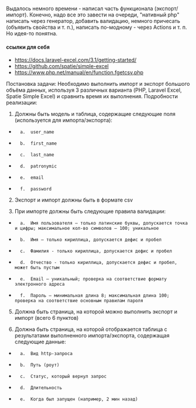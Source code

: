 
Выдалось немного времени - написал часть функционала (экспорт/импорт).
Конечно, надо все это завести на очереди, "нативный php" написать через генератор,
добавить валидацию, немного причесать (объявить свойства и т. п.), написать по-модному - через Actions и т. п.
Но идея-то понятна.


#### ссылки для себя

- https://docs.laravel-excel.com/3.1/getting-started/
- https://github.com/spatie/simple-excel
- https://www.php.net/manual/en/function.fgetcsv.php


Постановка задачи: Необходимо выполнить импорт и экспорт большого объёма данных, используя 3 различных варианта (PHP, Laravel Excel, Spatie Simple Excel) и сравнить время их выполнения.
Подробности реализации:

1.	Должны быть модель и таблица, содержащие следующие поля (используется для импорта/экспорта):
-       a.	user_name
-       b.	first_name
-       c.	last_name
-       d.	patronymic
-       e.	email
-       f.	password

2.	Экспорт и импорт должны быть в формате csv  

3.	При импорте должны быть следующие правила валидации:
 
-       a.	Имя пользователя – только латинские буквы, допускается точка и цифры; максимальное кол-во символов – 100; уникальное
-       b.	Имя – только кириллица, допускается дефис и пробел
-       c.	Фамилия - только кириллица, допускается дефис и пробел
-       d.	Отчество - только кириллица, допускается дефис и пробел, может быть пустым
-       e.	Email – уникальный; проверка на соответствие формату электронного адреса
-       f.	Пароль – минимальная длина 8; максимальная длина 100; проверка на соответствие основным правилам пароля

5. Должна быть страница, на которой можно выполнить экспорт и импорт (всего 6 пунктов)

6. Должна быть страница, на которой отображается таблица с результатами выполненного импорта/экспорта, содержащая следующие данные:
-       a.	Вид http-запроса
-       b.	Путь (роут)
-       c.	Статус, который вернул запрос
-       d.	Длительность
-       e.	Когда был запущен (например, 2 мин назад)

